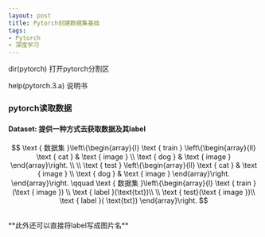 ```yaml
---
layout: post
title: Pytorch创建数据集基础
tags: 
- Pytorch
- 深度学习
---
```


dir(pytorch) 打开pytorch分割区

help(pytorch.3.a) 说明书

### pytorch读取数据

#### Dataset: 提供一种方式去获取数据及其label

$$
\text { 数据集 }\left\{\begin{array}{l}
\text { train } \left\{\begin{array}{ll}
\text { cat } & \text { image } \\
\text { dog } & \text { image }
\end{array}\right. \\
\\
\text { test } \left\{\begin{array}{ll}
\text { cat } & \text { image } \\
\text { dog } & \text { image }
\end{array}\right.
\end{array}\right. \qquad
\text { 数据集 }\left\{\begin{array}{l}
\text { train }(\text { image }) \\
\text { label }(\text{txt})\\
\\
\text { test}(\text { image })\\
\text { label }( \text{txt})
\end{array}\right.
$$


<br>
**此外还可以直接将label写成图片名**
  





